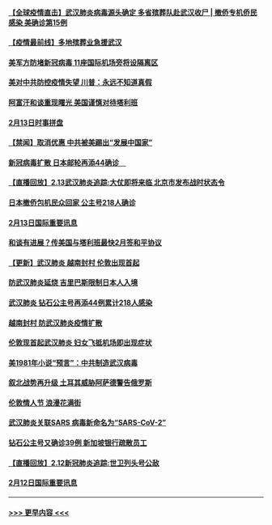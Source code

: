 #### [【全球疫情直击】武汉肺炎病毒源头确定 多省殡葬队赴武汉收尸 | 撤侨专机侨民感染 美确诊第15例](../pages/prog202/a102777026.md?t=02141802) 
#### [【疫情最前线】多地殡葬业急援武汉](../pages/prog202/a102776986.md?t=02141802) 
#### [美军方防堵新冠病毒 11座国际机场旁将设隔离区](../pages/prog202/a102776870.md?t=02141802) 
#### [美对中共防控疫情失望 川普：永远不知道真假](../pages/prog202/a102776836.md?t=02141802) 
#### [阿富汗和谈重现曙光 美国谨慎对待塔利班](../pages/prog202/a102776748.md?t=02141802) 
#### [2月13日时事拼盘](../pages/prog202/a102776689.md?t=02141802) 
#### [【禁闻】取消优惠 中共被美踢出“发展中国家”](../pages/prog202/a102776670.md?t=02141802) 
#### [新冠病毒扩散 日本邮轮再添44确诊　](../pages/prog202/a102776518.md?t=02141802) 
#### [【直播回放】2.13武汉肺炎追踪:大仗即将来临 北京市发布战时状态令](../pages/prog202/a102776399.md?t=02141802) 
#### [日本撤侨包机民众回家 公主号218人确诊](../pages/prog202/a102776346.md?t=02141802) 
#### [2月13日国际重要讯息](../pages/prog202/a102776339.md?t=02141802) 
#### [和谈有进展？传美国与塔利班最快2月签和平协议](../pages/prog202/a102776291.md?t=02141802) 
#### [【更新】武汉肺炎 越南封村 伦敦出现首起](../pages/prog202/a102770740.md?t=02141802) 
#### [防武汉肺炎延烧 吉里巴斯限制日本人入境](../pages/prog202/a102776276.md?t=02141802) 
#### [武汉肺炎 钻石公主号再添44例累计218人感染](../pages/prog202/a102776089.md?t=02141802) 
#### [越南封村 防武汉肺炎疫情扩散](../pages/prog202/a102776214.md?t=02141802) 
#### [伦敦现首起武汉肺炎 妇女飞抵机场即出现症状](../pages/prog202/a102776031.md?t=02141802) 
#### [美1981年小说“预言”：中共制造武汉病毒](../pages/prog202/a102775980.md?t=02141802) 
#### [叙北战势再升级 土耳其威胁阿萨德警告俄罗斯](../pages/prog202/a102775904.md?t=02141802) 
#### [伦敦情人节 浪漫花满街](../pages/prog202/a102775786.md?t=02141802) 
#### [武汉肺炎关联SARS 病毒新命名为“SARS-CoV-2”](../pages/prog202/a102775719.md?t=02141802) 
#### [钻石公主号又确诊39例 新加坡银行疏散员工](../pages/prog202/a102775691.md?t=02141802) 
#### [【直播回放】2.12新冠肺炎追踪:世卫列头号公敌](../pages/prog202/a102775541.md?t=02141802) 
#### [2月12日国际重要讯息](../pages/prog202/a102775437.md?t=02141802) 

----
#### [ >>> 更早内容 <<< ](../indexes/prog202-earlier.md)
